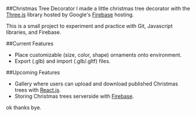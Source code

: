 ##Christmas Tree Decorator
I made a little christmas tree decorator with the [Three.js](https://threejs.org/) library hosted by Google's [Firebase](https://firebase.google.com/) hosting.

This is a small project to experiment and practice with Git, Javascript libraries, and Firebase.

##Current Features
* Place customizable (size, color, shape) ornaments onto environment.
* Export (.glb) and import (.glb/.gltf) files.

##Upcoming Features
* Gallery where users can upload and download published Christmas trees with [React.js](https://reactjs.org/). 
* Storing Christmas trees serverside with [Firebase](https://firebase.google.com/).

ok thanks bye.
